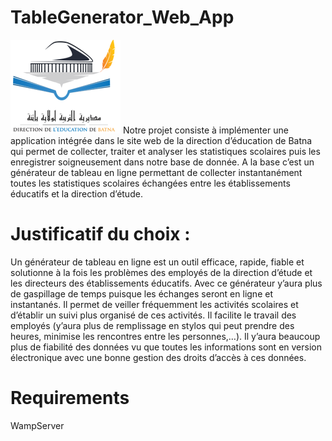 # TableGenerator_Web_App

 ![](Logo.png)
Notre projet consiste à implémenter une application intégrée dans le site web de la direction d’éducation de Batna qui permet de collecter, traiter et analyser les statistiques scolaires puis les enregistrer soigneusement dans notre base de donnée.
A la base c’est un générateur de tableau en ligne permettant de collecter instantanément toutes les statistiques scolaires échangées entre les établissements éducatifs et la direction d’étude.

# Justificatif du choix :

Un générateur de tableau en ligne est un outil efficace, rapide, fiable et solutionne à la fois les problèmes des employés de la direction d’étude et les directeurs des établissements éducatifs.
Avec ce générateur y’aura plus de gaspillage de temps puisque les échanges seront en ligne et instantanés.
Il permet de veiller fréquemment les activités scolaires et d’établir un suivi plus organisé de ces activités.
Il facilite le travail des employés (y’aura plus de remplissage en stylos qui peut prendre des heures, minimise les rencontres entre les personnes,…).
Il y’aura beaucoup plus de fiabilité des données vu que toutes les informations sont en version électronique avec une bonne gestion des droits d’accès à ces données.


# Requirements 
WampServer
 
